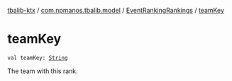 [tbalib-ktx](../../index.md) / [com.npmanos.tbalib.model](../index.md) / [EventRankingRankings](index.md) / [teamKey](./team-key.md)

# teamKey

`val teamKey: `[`String`](https://kotlinlang.org/api/latest/jvm/stdlib/kotlin/-string/index.html)

The team with this rank.

